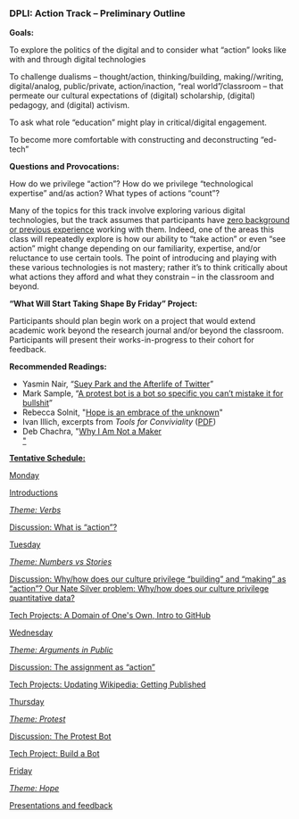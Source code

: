 <h3>DPLI: Action Track &#8211; Preliminary Outline</h3>

<p><strong>Goals:</strong></p>

<p>To explore the politics of the digital and to consider what &#8220;action&#8221; looks like with and through digital technologies</p>

<p>To challenge dualisms &#8211; thought/action, thinking/building, making//writing, digital/analog, public/private, action/inaction, &#8220;real world&#8221;/classroom &#8211; that permeate our cultural expectations of (digital) scholarship, (digital) pedagogy, and (digital) activism.</p>

<p>To ask what role &#8220;education&#8221; might play in critical/digital engagement.</p>

<p>To become more comfortable with constructing and deconstructing &#8220;ed-tech&#8221;</p>

<p><strong>Questions and Provocations:</strong></p>

<p>How do we privilege &#8220;action&#8221;? How do we privilege &#8220;technological expertise&#8221; and/as action? What types of actions &#8220;count&#8221;?</p>

<p>Many of the topics for this track involve exploring various digital technologies, but the track assumes that participants have <u>zero background or previous experience</u> working with them. Indeed, one of the areas this class will repeatedly explore is how our ability to &#8220;take action&#8221; or even &#8220;see action&#8221; might change depending on our familiarity, expertise, and/or reluctance to use certain tools. The point of introducing and playing with these various technologies is not mastery; rather it&#8217;s to think critically about what actions they afford and what they constrain &#8211; in the classroom and beyond.</p>

<p><strong>&#8220;What Will Start Taking Shape By Friday&#8221; Project:</strong></p>

<p>Participants should plan begin work on a project that would extend academic work beyond the research journal and/or beyond the classroom. Participants will present their works-in-progress to their cohort for feedback.</p>

<p><strong>Recommended Readings:</strong></p>

<ul>
<li>Yasmin Nair, &#8220;<a href="http://www.yasminnair.net/content/suey-park-and-afterlife-twitter-0">Suey Park and the Afterlife of Twitter</a>&#8221;</li>
<li>Mark Sample, &#8220;<a href="https://medium.com/@samplereality/a-protest-bot-is-a-bot-so-specific-you-cant-mistake-it-for-bullshit-90fe10b7fbaa#.t53zm9my8">A protest bot is a bot so specific you can&#8217;t mistake it for bullshit</a>&#8221;</li>
<li>Rebecca Solnit, "<a href="https://www.theguardian.com/books/2016/jul/15/rebecca-solnit-hope-in-the-dark-new-essay-embrace-unknown">Hope is an embrace of the unknown</a>"</li>
<li>Ivan Illich, excerpts from <em>Tools for Conviviality</em> (<a href="http://www.mom.arq.ufmg.br/mom/arq_interface/3a_aula/illich_tools_for_conviviality.pdf">PDF</a>)</li>
<li>Deb Chachra, "<a href="http://www.theatlantic.com/technology/archive/2015/01/why-i-am-not-a-maker/384767/">Why I Am Not a Maker</li>"
</ul>

<p><strong>Tentative Schedule:</strong></p>

<p>Monday</p>
<p>Introductions</p>
<p><em>Theme: Verbs</em></p>
<p>Discussion: What is &#8220;action&#8221;?</p>


<p>Tuesday</p>
<p><em>Theme: Numbers vs Stories</em></p>
<p>Discussion: Why/how does our culture privilege &#8220;building&#8221; and &#8220;making&#8221; as &#8220;action&#8221;? Our Nate Silver problem: Why/how does our culture privilege quantitative data?</p>
<p>Tech Projects: A Domain of One's Own, Intro to GitHub</p>

<p>Wednesday</p>
<p><em>Theme: Arguments in Public</em></p>
<p>Discussion: The assignment as &#8220;action&#8221;</p>
<p>Tech Projects: Updating Wikipedia; Getting Published</p>

<p>Thursday</p>
<p><em>Theme: Protest</em></p>
<p>Discussion: The Protest Bot</p>
<p>Tech Project: Build a Bot</p>

<p>Friday</p>
<p><em>Theme: Hope</em></p>
<p>Presentations and feedback</p>